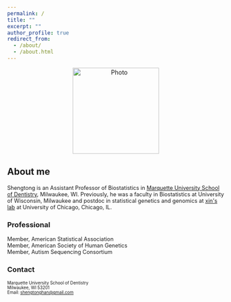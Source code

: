 ```yaml
---
permalink: /
title: ""
excerpt: ""
author_profile: true
redirect_from: 
  - /about/
  - /about.html
---
```


<p align="center">
  <img src="https://han16.github.io/shengtonghan.github.io/images/MU-dental.png?raw=true" alt="Photo" style="width: 200px;"/> 
</p>


##  About me 

<span style="font-size:0.9em;">  Shengtong is an Assistant Professor of Biostatistics in [Marquette University School of Dentistry](https://www.marquette.edu/dentistry/), Milwaukee, WI. Previously, he was a faculty in Biostatistics at University of Wisconsin, Milwaukee and postdoc in statistical genetics and genomics at  [xin's lab](http://xinhelab.org) at University of Chicago, Chicago, IL. </span>



### Professional 

<span style="font-size:0.9em;">
Member, American Statistical Association<br>
Member, American Society of Human Genetics<br>
Member, Autism Sequencing Consortium</span>


### Contact

<span style="font-size:0.7em;"> Marquette University School of Dentistry<br> 
Milwaukee, WI  53201<br>
Email: shengtonghan@gmail.com</span>
